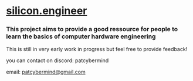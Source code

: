 # [silicon.engineer](https://silicon.engineer)

### This project aims to provide a good ressource for people to learn the basics of computer hardware engineering

This is still in very early work in progress but feel free to provide feedback!

you can contact on discord: patcybermind

email: patcybermind@gmail.com



